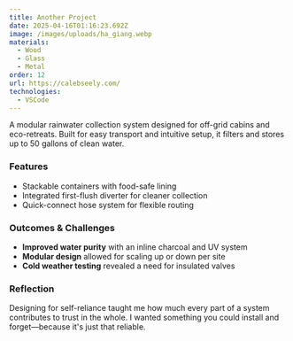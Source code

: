 ```yaml
---
title: Another Project
date: 2025-04-16T01:16:23.692Z
image: /images/uploads/ha_giang.webp
materials:
  - Wood
  - Glass
  - Metal
order: 12
url: https://calebseely.com/
technologies:
  - VSCode
---
```

A modular rainwater collection system designed for off-grid cabins and eco-retreats. Built for easy transport and intuitive setup, it filters and stores up to 50 gallons of clean water.

### Features

* Stackable containers with food-safe lining
* Integrated first-flush diverter for cleaner collection
* Quick-connect hose system for flexible routing

### Outcomes & Challenges

* **Improved water purity** with an inline charcoal and UV system
* **Modular design** allowed for scaling up or down per site
* **Cold weather testing** revealed a need for insulated valves

### Reflection

Designing for self-reliance taught me how much every part of a system contributes to trust in the whole. I wanted something you could install and forget—because it's just that reliable.

<!--EndFragment-->